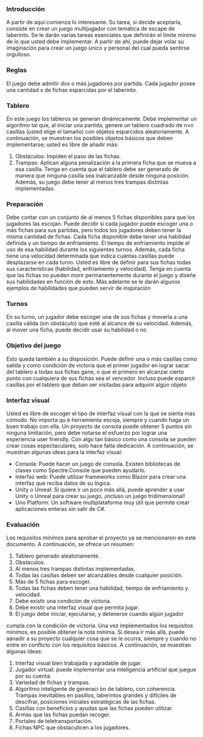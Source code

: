 ### Introducción
A partir de aquí comienza lo interesante. Su tarea, si decide aceptarla,
consiste en crear un juego multijugador con temática de escape de laberinto. Se le darán varias tareas esenciales que definirán el límite mínimo
de lo que usted debe implementar. A partir de ahí, puede dejar volar su
imaginación para crear un juego  ́unico y personal del cual pueda sentirse
orgulloso.

### Reglas
El juego debe admitir dos o más jugadores por partida. Cada jugador
posee una cantidad x de fichas esparcidas por el laberinto.

### Tablero
En este juego los tableros se generan dinámicamente. Debe implementar un algoritmo tal que, al iniciar una partida, genere un tablero cuadrado de n×n casillas (usted elige el tamaño) con objetos esparcidos aleatoriamente. A continuación, se muestran los posibles objetos básicos que deben implementarse; usted es libre de añadir más:
1. Obstáculos: Impiden el paso de las fichas.
2. Trampas: Aplican alguna penalización a la primera ficha que se mueva a esa casilla.
Tenga en cuenta que el tablero debe ser generado de manera que ninguna casilla sea inalcanzable desde ninguna posición. Además, su juego debe tener al menos tres trampas distintas implementadas.

### Preparación
Debe contar con un conjunto de al menos 5 fichas disponibles para que los jugadores las escojan. Puede decidir si cada jugador puede escoger una o más fichas para sus partidas, pero todos los jugadores deben tener la misma cantidad de fichas. Cada ficha disponible debe tener una habilidad definida y un tiempo de enfriamiento. El tiempo de enfriamiento impide el uso de esa habilidad durante los siguientes turnos. Además, cada ficha tiene una velocidad determinada que indica cuántas casillas puede desplazarse en cada turno. Usted es libre de definir para sus fichas todas sus características (habilidad, enfriamiento y velocidad). Tenga en cuenta que
las fichas no pueden morir permanentemente durante el juego y diseñe sus
habilidades en función de esto. Más adelante se le darán algunos ejemplos
de habilidades que pueden servir de inspiración


### Turnos
En su turno, un jugador debe escoger una de sus fichas y moverla a una casilla válida (sin obstáculo) que esté al alcance de su velocidad. Además, al mover una ficha, puede decidir usar su habilidad o no

### Objetivo del juego
Esto queda también a su disposición. Puede definir una o más casillas como salida y como condición de victoria que el primer jugador en lograr sacar del tablero a todas sus fichas gane, o que el primero en alcanzar cierto punto con cualquiera de sus fichas sea el vencedor. Incluso puede esparcir casillas por el tablero que deban ser visitadas para adquirir algún objeto

### Interfaz visual
Usted es libre de escoger el tipo de interfaz visual con la que se sienta más cómodo. No importa qu ́e herramienta escoja, siempre y cuando haga un buen trabajo con ella. Un proyecto de consola puede obtener 5 puntos sin ninguna limitación, pero debe notarse el esfuerzo por lograr una experiencia user friendly. Con algo tan básico como una consola se pueden crear cosas espectaculares, solo hace falta dedicación. A continuación, se muestran algunas ideas para la interfaz visual:
- Consola: Puede hacer un juego de consola. Existen bibliotecas de clases como Spectre.Console que pueden ayudarlo.
- Interfaz web: Puede utilizar frameworks como Blazor para crear una interfaz que reciba datos de su lógica.
- Unity o Unreal: Si quiere ir un poco más allá, puede aprender a usar Unity o Unreal para crear su juego, ¡incluso un juego tridimensional!
- Uno Platform: Un software multiplataforma muy útil que permite crear aplicaciones enteras sin salir de C#.

### Evaluación
Los requisitos mínimos para aprobar el proyecto ya se mencionaron en este documento. A continuación, se ofrece un resumen:
1. Tablero generado aleatoriamente.
2. Obstáculos.
3. Al menos tres trampas distintas implementadas.
4. Todas las casillas deben ser alcanzables desde cualquier posición.
5. Más de 5 fichas para escoger.
6. Todas las fichas deben tener una habilidad, tiempo de enfriamiento y velocidad.
7. Debe existir una condición de victoria.
8. Debe existir una interfaz visual que permita jugar.
9. El juego debe iniciar, ejecutarse, y detenerse cuando algún jugador

cumpla con la condición de victoria. Una vez implementados los requisitos mínimos, es posible obtener la
nota mínima. Si desea ir más allá, puede aánadir a su proyecto cualquier cosa que se le ocurra, siempre y cuando no entre en conflicto con los requisitos básicos. A continuación, se muestran algunas ideas:
1. Interfaz visual bien trabajada y agradable de jugar.
2. Jugador virtual: puede implementar una inteligencia artificial que juegue por su cuenta.
3. Variedad de fichas y trampas.
4. Algoritmo inteligente de generaci  ́on de tablero, con coherencia. Trampas inevitables en pasillos, laberintos grandes y difíciles de descifrar, posiciones iniciales estratégicas de las fichas.
5. Casillas con beneficios y ayudas que las fichas pueden utilizar.
6. Armas que las fichas puedan recoger.
7. Portales de teletransportación.
8. Fichas NPC que obstaculicen a los jugadores.